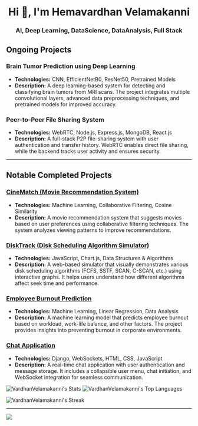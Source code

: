 <h1 align="center">Hi 👋, I'm Hemavardhan Velamakanni</h1>
<h3 align="center">AI, Deep Learning, DataScience, DataAnalysis, Full Stack</h3>



## Ongoing Projects

### Brain Tumor Prediction using Deep Learning  
- **Technologies:** CNN, EfficientNetB0, ResNet50, Pretrained Models  
- **Description:** A deep learning-based system for detecting and classifying brain tumors from MRI scans. The project integrates multiple convolutional layers, advanced data preprocessing techniques, and pretrained models for improved accuracy.  

### Peer-to-Peer File Sharing System  
- **Technologies:** WebRTC, Node.js, Express.js, MongoDB, React.js  
- **Description:** A full-stack P2P file-sharing system with user authentication and transfer history. WebRTC enables direct file sharing, while the backend tracks user activity and ensures security.  

---

## Notable Completed Projects  

### [CineMatch (Movie Recommendation System)](https://github.com/VardhanVelamakanni/CineMatch)  
- **Technologies:** Machine Learning, Collaborative Filtering, Cosine Similarity  
- **Description:** A movie recommendation system that suggests movies based on user preferences using collaborative filtering techniques. The system analyzes viewing patterns to improve recommendations.  

### [DiskTrack (Disk Scheduling Algorithm Simulator)](https://github.com/VardhanVelamakanni/DiskTrackSim)  
- **Technologies:** JavaScript, Chart.js, Data Structures & Algorithms  
- **Description:** A web-based simulator that visually demonstrates various disk scheduling algorithms (FCFS, SSTF, SCAN, C-SCAN, etc.) using interactive graphs. It helps users understand how different algorithms affect seek time and performance.  

### [Employee Burnout Prediction](https://github.com/VardhanVelamakanni/Employee-burnout-prediction-aiml)  
- **Technologies:** Machine Learning, Linear Regression, Data Analysis  
- **Description:** A machine learning model that predicts employee burnout based on workload, work-life balance, and other factors. The project provides insights into preventing burnout in corporate environments.  

### [Chat Application](https://github.com/VardhanVelamakanni/chatapp)  
- **Technologies:** Django, WebSockets, HTML, CSS, JavaScript  
- **Description:** A real-time chat application with user authentication and message storage. It includes a collapsible user menu, chat initiation, and WebSocket integration for seamless communication.  




![VardhanVelamakanni's Stats](https://github-readme-stats.vercel.app/api?username=VardhanVelamakanni&theme=dark&show_icons=true&hide_border=true&count_private=true)
![VardhanVelamakanni's Top Languages](https://github-readme-stats.vercel.app/api/top-langs/?username=VardhanVelamakanni&theme=dark&show_icons=true&hide_border=true&layout=compact)

![VardhanVelamakanni's Streak](https://github-readme-streak-stats.herokuapp.com/?user=VardhanVelamakanni&theme=dark&hide_border=true)



---
[![](https://visitcount.itsvg.in/api?id=VardhanVelamakanni&icon=0&color=0)](https://visitcount.itsvg.in)





